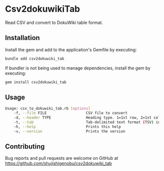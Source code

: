 # Csv2dokuwikiTab

Read CSV and convert to DokuWiki table format.

## Installation

Install the gem and add to the application's Gemfile by executing:

```bash
bundle add csv2dokuwiki_tab
```

If bundler is not being used to manage dependencies, install the gem by executing:

```bash
gem install csv2dokuwiki_tab
```

## Usage

```bash
Usage: csv_to_dokuwiki_tab.rb [options]
    -f, --file FILE                  CSV file to convert
    -d, --header TYPE                Heading type. 1=1st row, 2=1st column, 3=both 1&2, 0=none, default: 1
    -t, --tab                        Tab-delimited text format (TSV) instead of CSV
    -h, --help                       Prints this help
    -v, --version                    Prints the version
```


## Contributing

Bug reports and pull requests are welcome on GitHub at https://github.com/shujishigenobu/csv2dokuwiki_tab
